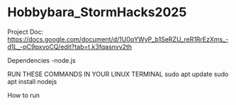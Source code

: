# Hobbybara_StormHacks2025

Project Doc: https://docs.google.com/document/d/1U0qYWyP_b1SeRZU_reR1RrEzXms_-d1L_-pC9pxvoCQ/edit?tab=t.k3fqasnvv2th

Dependencies 
-node.js

RUN THESE COMMANDS IN YOUR LINUX TERMINAL
sudo apt update
sudo apt install nodejs

How to run